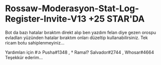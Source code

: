 # Rossaw-Moderasyon-Stat-Log-Register-Invite-V13 +25 STAR'DA

 Bot da bazı hatalar bıraktım direkt alıp ben yazdım felan diye gezen orospu evladları yüzünden hatalar bıraktım
onları düzeltip kullanabilirsiniz. Tek ricam botu sahiplenmeyiniz...

Yardımları için #✰ Pusha#1348 , † Ramal? Salvador#2744 , Whosar#4664 Teşekkür ederim...

